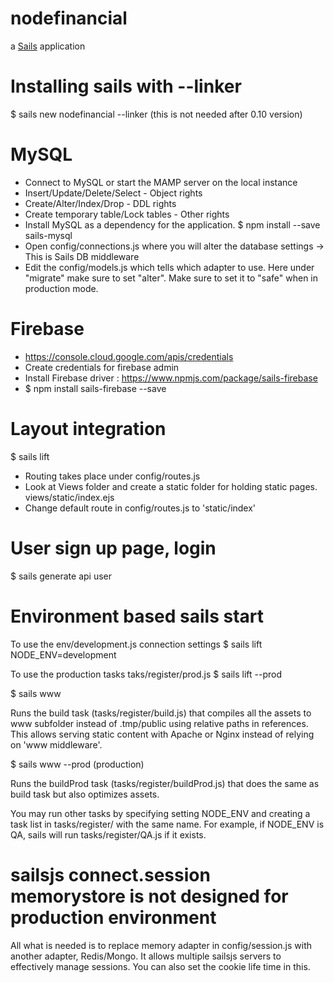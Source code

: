# nodefinancial

a [Sails](http://sailsjs.org) application

# Installing sails with --linker
$ sails new nodefinancial --linker (this is not needed after 0.10 version)


# MySQL 
- Connect to MySQL or start the MAMP server on the local instance
- Insert/Update/Delete/Select - Object rights
- Create/Alter/Index/Drop - DDL rights
- Create temporary table/Lock tables - Other rights
- Install MySQL as a dependency for the application. $ npm install --save sails-mysql
- Open config/connections.js where you will alter the database settings -> This is Sails DB middleware
- Edit the config/models.js which tells which adapter to use. Here under "migrate" make sure to set "alter". Make sure to set it to "safe" when in production mode.

# Firebase
- https://console.cloud.google.com/apis/credentials
- Create credentials for firebase admin
- Install Firebase driver : https://www.npmjs.com/package/sails-firebase
- $ npm install sails-firebase --save


# Layout integration

$ sails lift

- Routing takes place under config/routes.js
- Look at Views folder and create a static folder for holding static pages. views/static/index.ejs
- Change default route in config/routes.js to 'static/index'


# User sign up page, login
$ sails generate api user


# Environment based sails start

To use the env/development.js connection settings
$ sails lift NODE_ENV=development 

To use the production tasks taks/register/prod.js
$ sails lift --prod

$ sails www

Runs the build task (tasks/register/build.js) that compiles all the assets to www subfolder instead of .tmp/public using relative paths in references. This allows serving static content with Apache or Nginx instead of relying on 'www middleware'.

$ sails www --prod (production)

Runs the buildProd task (tasks/register/buildProd.js) that does the same as build task but also optimizes assets.

You may run other tasks by specifying setting NODE_ENV and creating a task list in tasks/register/ with the same name. For example, if NODE_ENV is QA, sails will run tasks/register/QA.js if it exists.


# sailsjs connect.session memorystore is not designed for production environment

All what is needed is to replace memory adapter in config/session.js with another adapter, Redis/Mongo. It allows multiple sailsjs servers to effectively manage sessions. You can also set the cookie life time in this. 
